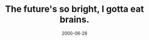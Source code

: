 ---
layout: base.njk
title : 'The future&#39;s so bright, I gotta eat brains.' 
view_title : 'The future&#39;s so bright, I gotta eat brains.' 
year : '2000' 
date : '2000-06-28' 
img_file : '/drawing/braineater.png' 
html_file : 'eatbrains' 
next_html : 'godsgift.html' 
year_order : '443' 
permalink : "title/{{html_file}}.html"
---